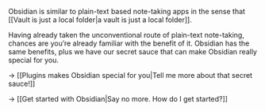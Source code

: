 Obsidian is similar to plain-text based note-taking apps in the sense that [[Vault is just a local folder|a vault is just a local folder]].

Having already taken the unconventional route of plain-text note-taking, chances are you’re already familiar with the benefit of it. Obsidian has the same benefits, plus we have our secret sauce that can make Obsidian really special for you.

→ [[Plugins makes Obsidian special for you|Tell me more about that secret sauce!]]

→ [[Get started with Obsidian|Say no more. How do I get started?]]